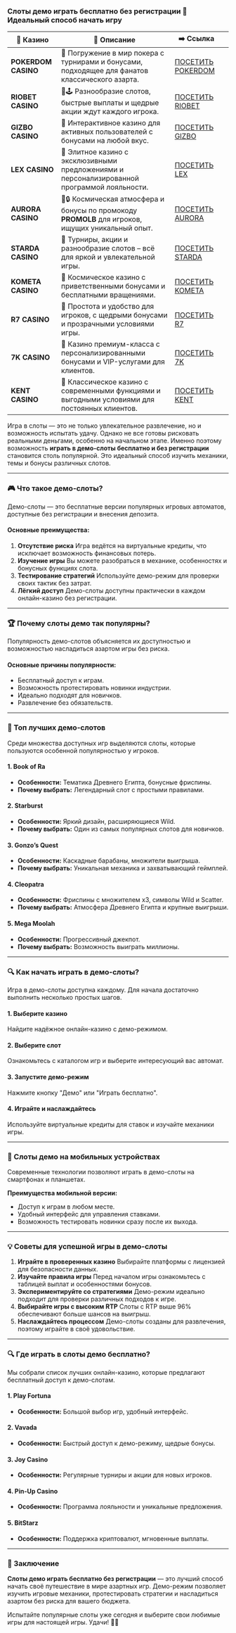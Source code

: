 ### Слоты демо играть бесплатно без регистрации 🎰 Идеальный способ начать игру
| 🎰 Казино           | 📜 Описание                                                                                       | ➡️ Ссылка                                                                                          |   |
| ------------------- | ------------------------------------------------------------------------------------------------- | -------------------------------------------------------------------------------------------------- | - |
| **POKERDOM CASINO** | 🎲 Погружение в мир покера с турнирами и бонусами, подходящее для фанатов классического азарта.   | [ПОСЕТИТЬ POKERDOM](https://brandplay.link/FwVc4f)                                                 |   |
| **RIOBET CASINO**   | 🌟🕹️ Разнообразие слотов, быстрые выплаты и щедрые акции ждут каждого игрока.                    | [ПОСЕТИТЬ RIOBET](https://brandplay.link/TnjsxFvH)                                                 |   |
| **GIZBO CASINO**    | 🚀 Интерактивное казино для активных пользователей с бонусами на любой вкус.                      | [ПОСЕТИТЬ GIZBO](https://brandplay.link/rvzLrVLp)                                                  |   |
| **LEX CASINO**      | 🎰 Элитное казино с эксклюзивными предложениями и персонализированной программой лояльности.      | [ПОСЕТИТЬ LEX](https://brandplay.link/VMqNXPFs)                                                    |   |
| **AURORA CASINO**   | 🌌🔒 Космическая атмосфера и бонусы по промокоду **PROMOLB** для игроков, ищущих уникальный опыт. | [ПОСЕТИТЬ AURORA](https://10trafic-stat2.com/click/668546556bcc6313411604bc/6766/13031/subaccount) |   |
| **STARDA CASINO**   | 🌠 Турниры, акции и разнообразие слотов – всё для яркой и увлекательной игры.                     | [ПОСЕТИТЬ STARDA](https://brandplay.link/HDcDrxLk)                                                 |   |
| **KOMETA CASINO**   | 💫 Космическое казино с приветственными бонусами и бесплатными вращениями.                        | [ПОСЕТИТЬ KOMETA](https://brandplay.link/jHzFFYGv)                                                 |   |
| **R7 CASINO**       | 🎯 Простота и удобство для игроков, с щедрыми бонусами и прозрачными условиями игры.              | [ПОСЕТИТЬ R7](https://brandplay.link/dByFXP7h)                                                     |   |
| **7K CASINO**       | 💎 Казино премиум-класса с персонализированными бонусами и VIP-услугами для клиентов.             | [ПОСЕТИТЬ 7K](https://brandplay.link/dd46bNgD)                                                     |   |
| **KENT CASINO**     | 🎲 Классическое казино с современными функциями и выгодными условиями для постоянных клиентов.    | [ПОСЕТИТЬ KENT](https://brandplay.link/XRH1g6Vb)                                                   |   |
Игра в слоты — это не только увлекательное развлечение, но и возможность испытать удачу. Однако не все готовы рисковать реальными деньгами, особенно на начальном этапе. Именно поэтому возможность **играть в демо-слоты бесплатно и без регистрации** становится столь популярной. Это идеальный способ изучить механики, темы и бонусы различных слотов.

***

### 🎮 Что такое демо-слоты?

Демо-слоты — это бесплатные версии популярных игровых автоматов, доступные без регистрации и внесения депозита.

#### **Основные преимущества:**

1. **Отсутствие риска**
   Игра ведётся на виртуальные кредиты, что исключает возможность финансовых потерь.
2. **Изучение игры**
   Вы можете разобраться в механике, особенностях и бонусных функциях слота.
3. **Тестирование стратегий**
   Используйте демо-режим для проверки своих тактик без затрат.
4. **Лёгкий доступ**
   Демо-слоты доступны практически в каждом онлайн-казино без регистрации.

***

### 🏆 Почему слоты демо так популярны?

Популярность демо-слотов объясняется их доступностью и возможностью насладиться азартом игры без риска.

#### **Основные причины популярности:**

* Бесплатный доступ к играм.
* Возможность протестировать новинки индустрии.
* Идеально подходят для новичков.
* Развлечение без обязательств.

***

### 🌟 Топ лучших демо-слотов

Среди множества доступных игр выделяются слоты, которые пользуются особенной популярностью у игроков.

#### **1. Book of Ra**

* **Особенности:** Тематика Древнего Египта, бонусные фриспины.
* **Почему выбрать:** Легендарный слот с простыми правилами.

#### **2. Starburst**

* **Особенности:** Яркий дизайн, расширяющиеся Wild.
* **Почему выбрать:** Один из самых популярных слотов для новичков.

#### **3. Gonzo’s Quest**

* **Особенности:** Каскадные барабаны, множители выигрыша.
* **Почему выбрать:** Уникальная механика и захватывающий геймплей.

#### **4. Cleopatra**

* **Особенности:** Фриспины с множителем x3, символы Wild и Scatter.
* **Почему выбрать:** Атмосфера Древнего Египта и крупные выигрыши.

#### **5. Mega Moolah**

* **Особенности:** Прогрессивный джекпот.
* **Почему выбрать:** Возможность выиграть миллионы.

***

### 🔍 Как начать играть в демо-слоты?

Игра в демо-слоты доступна каждому. Для начала достаточно выполнить несколько простых шагов.

#### **1. Выберите казино**

Найдите надёжное онлайн-казино с демо-режимом.

#### **2. Выберите слот**

Ознакомьтесь с каталогом игр и выберите интересующий вас автомат.

#### **3. Запустите демо-режим**

Нажмите кнопку "Демо" или "Играть бесплатно".

#### **4. Играйте и наслаждайтесь**

Используйте виртуальные кредиты для ставок и изучайте механики игры.

***

### 📱 Слоты демо на мобильных устройствах

Современные технологии позволяют играть в демо-слоты на смартфонах и планшетах.

**Преимущества мобильной версии:**

* Доступ к играм в любом месте.
* Удобный интерфейс для управления ставками.
* Возможность тестировать новинки сразу после их выхода.

***

### 💡 Советы для успешной игры в демо-слоты

1. **Играйте в проверенных казино**
   Выбирайте платформы с лицензией для безопасности данных.
2. **Изучайте правила игры**
   Перед началом игры ознакомьтесь с таблицей выплат и особенностями бонусов.
3. **Экспериментируйте со стратегиями**
   Демо-режим идеально подходит для проверки различных подходов к игре.
4. **Выбирайте игры с высоким RTP**
   Слоты с RTP выше 96% обеспечивают больше шансов на выигрыш.
5. **Наслаждайтесь процессом**
   Демо-слоты созданы для развлечения, поэтому играйте в своё удовольствие.

***

### 🔍 Где играть в слоты демо бесплатно?

Мы собрали список лучших онлайн-казино, которые предлагают бесплатный доступ к демо-слотам.

#### **1. Play Fortuna**

* **Особенности:** Большой выбор игр, удобный интерфейс.

#### **2. Vavada**

* **Особенности:** Быстрый доступ к демо-режиму, щедрые бонусы.

#### **3. Joy Casino**

* **Особенности:** Регулярные турниры и акции для новых игроков.

#### **4. Pin-Up Casino**

* **Особенности:** Программа лояльности и уникальные предложения.

#### **5. BitStarz**

* **Особенности:** Поддержка криптовалют, мгновенные выплаты.

***

### 🎯 Заключение

**Слоты демо играть бесплатно без регистрации** — это лучший способ начать своё путешествие в мире азартных игр. Демо-режим позволяет изучить игровые механики, протестировать стратегии и насладиться азартом без риска для вашего бюджета.

Испытайте популярные слоты уже сегодня и выберите свои любимые игры для настоящей игры. Удачи! 🎰💎
